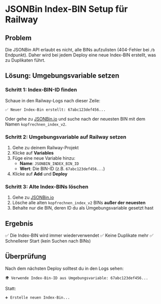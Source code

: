 # JSONBin Index-BIN Setup für Railway

## Problem
Die JSONBin API erlaubt es nicht, alle BINs aufzulisten (404-Fehler bei `/b` Endpunkt).
Daher wird bei jedem Deploy eine neue Index-BIN erstellt, was zu Duplikaten führt.

## Lösung: Umgebungsvariable setzen

### Schritt 1: Index-BIN-ID finden

Schaue in den Railway-Logs nach dieser Zeile:
```
✅ Neuer Index-Bin erstellt: 67abc123def456...
```

Oder gehe zu [JSONBin.io](https://jsonbin.io) und suche nach der neuesten BIN mit dem Namen `kopfrechnen_index_v2`.

### Schritt 2: Umgebungsvariable auf Railway setzen

1. Gehe zu deinem Railway-Projekt
2. Klicke auf **Variables**
3. Füge eine neue Variable hinzu:
   - **Name**: `JSONBIN_INDEX_BIN_ID`
   - **Wert**: Die BIN-ID (z.B. `67abc123def456...`)
4. Klicke auf **Add** und **Deploy**

### Schritt 3: Alte Index-BINs löschen

1. Gehe zu [JSONBin.io](https://jsonbin.io)
2. Lösche alle alten `kopfrechnen_index_v2` BINs **außer der neuesten**
3. Behalte nur die BIN, deren ID du als Umgebungsvariable gesetzt hast

## Ergebnis

✅ Die Index-BIN wird immer wiederverwendet
✅ Keine Duplikate mehr
✅ Schnellerer Start (kein Suchen nach BINs)

## Überprüfung

Nach dem nächsten Deploy solltest du in den Logs sehen:
```
🌍 Verwende Index-Bin-ID aus Umgebungsvariable: 67abc123def456...
```

Statt:
```
➕ Erstelle neuen Index-Bin...
```

